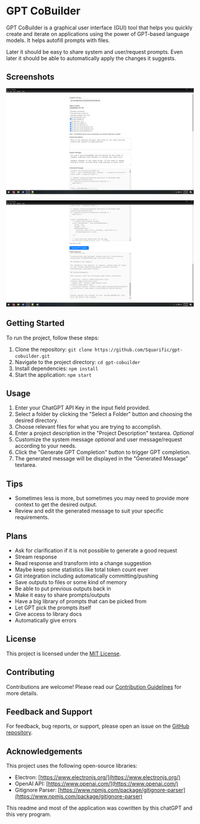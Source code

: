 # GPT CoBuilder

GPT CoBuilder is a graphical user interface (GUI) tool that helps you quickly create and iterate on applications using the power of GPT-based language models. It helps autofill prompts with files.

Later it should be easy to share system and user/request prompts.
Even later it should be able to automatically apply the changes it suggests.

## Screenshots
![Screen 1](readmeimages/screen1.png?raw=true)
 
![Screen 2](readmeimages/screen2.png?raw=true)

## Getting Started

To run the project, follow these steps:

1. Clone the repository: `git clone https://github.com/Squarific/gpt-cobuilder.git`
2. Navigate to the project directory: `cd gpt-cobuilder`
3. Install dependencies: `npm install`
4. Start the application: `npm start`

## Usage

1. Enter your ChatGPT API Key in the input field provided.
2. Select a folder by clicking the "Select a Folder" button and choosing the desired directory.
3. Choose relevant files for what you are trying to accomplish.
4. Enter a project description in the "Project Description" textarea. *Optional*
5. Customize the system message *optional* and user message/request according to your needs.
6. Click the "Generate GPT Completion" button to trigger GPT completion.
7. The generated message will be displayed in the "Generated Message" textarea.

## Tips

- Sometimes less is more, but sometimes you may need to provide more context to get the desired output.
- Review and edit the generated message to suit your specific requirements.

## Plans
- Ask for clarification if it is not possible to generate a good request
- Stream response
- Read response and transform into a change suggestion
- Maybe keep some statistics like total token count ever
- Git integration including automatically committing/pushing
- Save outputs to files or some kind of memory
- Be able to put previous outputs back in
- Make it easy to share prompts/outputs
- Have a big library of prompts that can be picked from
- Let GPT pick the prompts itself
- Give access to library docs
- Automatically give errors

## License

This project is licensed under the [MIT License](LICENSE).

## Contributing

Contributions are welcome! Please read our [Contribution Guidelines](CONTRIBUTING.md) for more details.

## Feedback and Support

For feedback, bug reports, or support, please open an issue on the [GitHub repository](https://github.com/Squarific/gpt-cobuilder/issues).

## Acknowledgements

This project uses the following open-source libraries:

- Electron: [https://www.electronjs.org/](https://www.electronjs.org/)
- OpenAI API: [https://www.openai.com/](https://www.openai.com/)
- Gitignore Parser: [https://www.npmjs.com/package/gitignore-parser](https://www.npmjs.com/package/gitignore-parser)

This readme and most of the application was cowritten by this chatGPT and this very program.